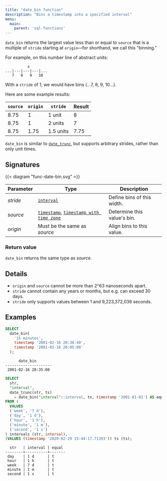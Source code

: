```yaml
---
title: "date_bin function"
description: "Bins a timestamp into a specified interval"
menu:
  main:
    parent: 'sql-functions'
---
```


`date_bin` returns the largest value less than or equal to `source` that is a
multiple of `stride` starting at `origin`––for shorthand, we call this
"binning."

For example, on this number line of abstract units:

```nofmt
          x
...|---|---|---|...
   7   8   9   10
```

With a `stride` of 1, we would have bins (...7, 8, 9, 10...).

Here are some example results:

`source` | `origin` | `stride`  | Result
---------|----------|-----------|-------
8.75     | 1        | 1 unit    | 8
8.75     | 1        | 2 units   | 7
8.75     | 1.75     | 1.5 units | 7.75

`date_bin` is similar to [`date_trunc`], but supports arbitrary
strides, rather than only unit times.

## Signatures

{{< diagram "func-date-bin.svg" >}}

Parameter | Type | Description
----------|------|------------
_stride_ | [`interval`] | Define bins of this width.
_source_ | [`timestamp`], [`timestamp with time zone`] | Determine this value's bin.
_origin_ | Must be the same as _source_ | Align bins to this value.

### Return value

`date_bin` returns the same type as _source_.

## Details

- `origin` and `source` cannot be more than 2^63 nanoseconds apart.
- `stride` cannot contain any years or months, but e.g. can exceed 30 days.
- `stride` only supports values between 1 and 9,223,372,036 seconds.

## Examples

```sql
SELECT
  date_bin(
    '15 minutes',
    timestamp '2001-02-16 20:38:40',
    timestamp '2001-02-16 20:05:00'
  );
```
```nofmt
      date_bin
---------------------
 2001-02-16 20:35:00
```

```sql
SELECT
  str,
  "interval",
  date_trunc(str, ts)
    = date_bin("interval"::interval, ts, timestamp '2001-01-01') AS equal
FROM (
  VALUES
  ('week', '7 d'),
  ('day', '1 d'),
  ('hour', '1 h'),
  ('minute', '1 m'),
  ('second', '1 s')
) intervals (str, interval),
(VALUES (timestamp '2020-02-29 15:44:17.71393')) ts (ts);
```
```nofmt
  str   | interval | equal
--------+----------+-------
 day    | 1 d      | t
 hour   | 1 h      | t
 week   | 7 d      | t
 minute | 1 m      | t
 second | 1 s      | t
```

[`date_trunc`]: ../date-trunc
[`interval`]: ../../types/interval
[`timestamp`]: ../../types/timestamp
[`timestamp with time zone`]: ../../types/timestamptz
